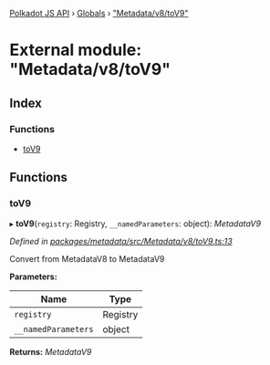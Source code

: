 [Polkadot JS API](../README.md) › [Globals](../globals.md) › ["Metadata/v8/toV9"](_metadata_v8_tov9_.md)

# External module: "Metadata/v8/toV9"

## Index

### Functions

* [toV9](_metadata_v8_tov9_.md#tov9)

## Functions

###  toV9

▸ **toV9**(`registry`: Registry, `__namedParameters`: object): *MetadataV9*

*Defined in [packages/metadata/src/Metadata/v8/toV9.ts:13](https://github.com/polkadot-js/api/blob/7057cf365b/packages/metadata/src/Metadata/v8/toV9.ts#L13)*

Convert from MetadataV8 to MetadataV9

**Parameters:**

Name | Type |
------ | ------ |
`registry` | Registry |
`__namedParameters` | object |

**Returns:** *MetadataV9*
